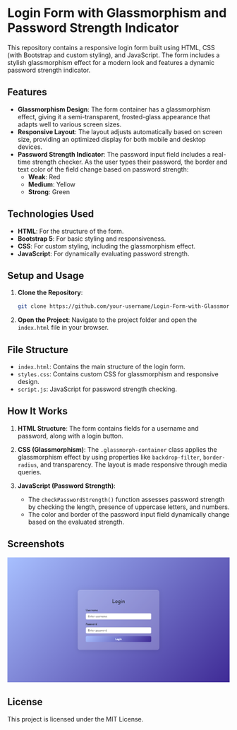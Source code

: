 # Login Form with Glassmorphism and Password Strength Indicator

This repository contains a responsive login form built using HTML, CSS (with Bootstrap and custom styling), and JavaScript. The form includes a stylish glassmorphism effect for a modern look and features a dynamic password strength indicator.

## Features

- **Glassmorphism Design**: The form container has a glassmorphism effect, giving it a semi-transparent, frosted-glass appearance that adapts well to various screen sizes.
- **Responsive Layout**: The layout adjusts automatically based on screen size, providing an optimized display for both mobile and desktop devices.
- **Password Strength Indicator**: The password input field includes a real-time strength checker. As the user types their password, the border and text color of the field change based on password strength:
  - **Weak**: Red
  - **Medium**: Yellow
  - **Strong**: Green

## Technologies Used

- **HTML**: For the structure of the form.
- **Bootstrap 5**: For basic styling and responsiveness.
- **CSS**: For custom styling, including the glassmorphism effect.
- **JavaScript**: For dynamically evaluating password strength.

## Setup and Usage

1. **Clone the Repository**:
   ```bash
   git clone https://github.com/your-username/Login-Form-with-Glassmorphism-and-Password-Strength-Indicator.git
   ```

2. **Open the Project**:
   Navigate to the project folder and open the `index.html` file in your browser.

## File Structure

- `index.html`: Contains the main structure of the login form.
- `styles.css`: Contains custom CSS for glassmorphism and responsive design.
- `script.js`: JavaScript for password strength checking.

## How It Works

1. **HTML Structure**: 
   The form contains fields for a username and password, along with a login button.

2. **CSS (Glassmorphism)**:
   The `.glassmorph-container` class applies the glassmorphism effect by using properties like `backdrop-filter`, `border-radius`, and transparency. The layout is made responsive through media queries.

3. **JavaScript (Password Strength)**:
   - The `checkPasswordStrength()` function assesses password strength by checking the length, presence of uppercase letters, and numbers.
   - The color and border of the password input field dynamically change based on the evaluated strength.

## Screenshots

![Login Form Screenshot](Screenshot.png)

## License

This project is licensed under the MIT License.
